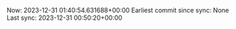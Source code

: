 Now: 2023-12-31 01:40:54.631688+00:00 Earliest commit since sync: None Last sync: 2023-12-31 00:50:20+00:00
